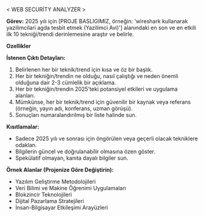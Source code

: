 < WEB SECURİTY ANALYZER >


**Görev:** 2025 yılı için [PROJE BASLIGIMIZ, örneğin: 'wireshark kullanarak yazilimcilari agda tesbit etmek (Yazilimci Avi)'] alanındaki en son ve en etkili ilk 10 tekniği/trendi derinlemesine araştır ve belirle.

**Ozellikler** 

**İstenen Çıktı Detayları:**
1.  Belirlenen her bir teknik/trend için kısa ve öz bir başlık.
2.  Her bir tekniğin/trendin ne olduğu, nasıl çalıştığı ve neden önemli olduğuna dair 2-3 cümlelik bir açıklama.
3.  Her bir tekniğin/trendin 2025'teki potansiyel etkileri ve uygulama alanları.
4.  Mümkünse, her bir teknik/trend için güvenilir bir kaynak veya referans (örneğin, yayın adı, konferans, uzman görüşü).
5.  Sonuçları numaralandırılmış bir liste halinde sun.

**Kısıtlamalar:**
- Sadece 2025 yılı ve sonrası için öngörülen veya geçerli olacak tekniklere odaklan.
- Bilgilerin güncel ve doğrulanabilir olmasına özen göster.
- Spekülatif olmayan, kanıta dayalı bilgiler sun.

**Örnek Alanlar (Projenize Göre Değiştirin):**
- Yazılım Geliştirme Metodolojileri
- Veri Bilimi ve Makine Öğrenimi Uygulamaları
- Blokzincir Teknolojileri
- Dijital Pazarlama Stratejileri
- İnsan-Bilgisayar Etkileşimi Arayüzleri
